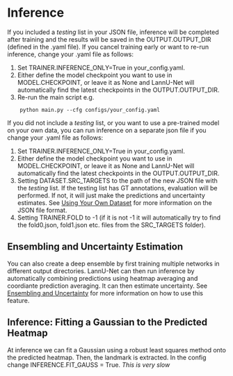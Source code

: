# Inference

If you included a *testing* list in your JSON file, inference will be completed after training and the results will be saved in the OUTPUT.OUTPUT_DIR (defined in the .yaml file). If you cancel training early or want to re-run inference, change your .yaml file as follows:

1) Set TRAINER.INFERENCE_ONLY=True in your_config.yaml. 
2) Either define the model checkpoint you want to use in MODEL.CHECKPOINT, or leave it as None and LannU-Net will automatically find the latest checkpoints in the OUTPUT.OUTPUT_DIR.
3) Re-run the main script e.g.

```
    python main.py --cfg configs/your_config.yaml
```

 If you did not include a *testing* list, or you want to use a pre-trained model on your own data, you can run inference on a separate json file if you change your .yaml file as follows:

1) Set TRAINER.INFERENCE_ONLY=True in your_config.yaml. 
2) Either define the model checkpoint you want to use in MODEL.CHECKPOINT, or leave it as None and LannU-Net will automatically find the latest checkpoints in the OUTPUT.OUTPUT_DIR.
3) Setting DATASET.SRC_TARGETS to the path of the new JSON file with the *testing* list. If the testing list has GT annotations, evaluation will be performed. If not, it will just make the predictions and uncertainty estimates. See [Using Your Own Dataset](using_own_dataset.md) for more information on the JSON file format.
4) Setting TRAINER.FOLD to -1 (if it is not -1 it will automatically try to find the fold0.json, fold1.json etc. files from the SRC_TARGETS folder).


## Ensembling and Uncertainty Estimation
You can also create  a deep ensemble by first training multiple networks in different output directories. LannU-Net can then run inference by automatically combining predictions using heatmap averaging and coordiante prediction averaging. It can then estimate uncertainty.
See [Ensembling and Uncertainty](ensembling_and_uncertainty.md#ensembling-and-uncertainty) for more information on how to use this feature.

## Inference: Fitting a Gaussian to the Predicted Heatmap

At inference we can fit a Gaussian using a robust least squares method onto the predicted heatmap. Then, the landmark is extracted. In the config change INFERENCE.FIT_GAUSS = True. *This is very slow*

